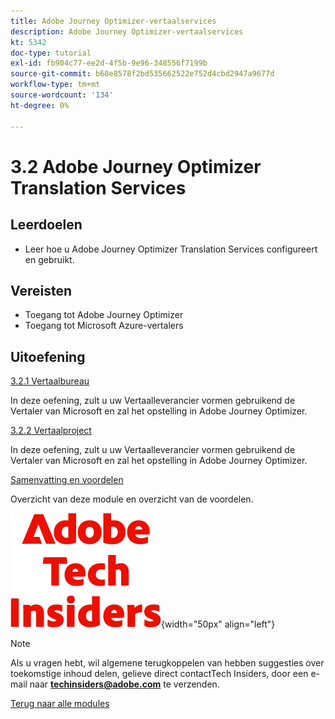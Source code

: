 ```yaml
---
title: Adobe Journey Optimizer-vertaalservices
description: Adobe Journey Optimizer-vertaalservices
kt: 5342
doc-type: tutorial
exl-id: fb904c77-ee2d-4f5b-9e96-348556f7199b
source-git-commit: b68e8578f2bd535662522e752d4cbd2947a9677d
workflow-type: tm+mt
source-wordcount: '134'
ht-degree: 0%

---
```


# 3.2 Adobe Journey Optimizer Translation Services

## Leerdoelen

- Leer hoe u Adobe Journey Optimizer Translation Services configureert en gebruikt.

## Vereisten

- Toegang tot Adobe Journey Optimizer
- Toegang tot Microsoft Azure-vertalers

## Uitoefening

[3.2.1 Vertaalbureau](./ex1.md)

In deze oefening, zult u uw Vertaalleverancier vormen gebruikend de Vertaler van Microsoft en zal het opstelling in Adobe Journey Optimizer.

[3.2.2 Vertaalproject](./ex2.md)

In deze oefening, zult u uw Vertaalleverancier vormen gebruikend de Vertaler van Microsoft en zal het opstelling in Adobe Journey Optimizer.

[Samenvatting en voordelen](./summary.md)

Overzicht van deze module en overzicht van de voordelen.

![ Indexen van de Tech ](./../../../assets/images/techinsiders.png){width="50px" align="left"}

>[!NOTE]
>
>Als u vragen hebt, wil algemene terugkoppelen van hebben suggesties over toekomstige inhoud delen, gelieve direct contactTech Insiders, door een e-mail naar **techinsiders@adobe.com** te verzenden.

[Terug naar alle modules](../../../overview.md)
